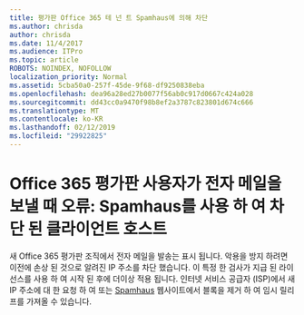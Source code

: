 ```yaml
---
title: 평가판 Office 365 테 넌 트 Spamhaus에 의해 차단
ms.author: chrisda
author: chrisda
ms.date: 11/4/2017
ms.audience: ITPro
ms.topic: article
ROBOTS: NOINDEX, NOFOLLOW
localization_priority: Normal
ms.assetid: 5cba50a0-257f-45de-9f68-df9250838eba
ms.openlocfilehash: dea96a28ed27b0077f56ab0c917d0667c424a028
ms.sourcegitcommit: dd43cc0a9470f98b8ef2a3787c823801d674c666
ms.translationtype: MT
ms.contentlocale: ko-KR
ms.lasthandoff: 02/12/2019
ms.locfileid: "29922825"
---
```

# <a name="error-when-an-office-365-trial-user-sends-email-client-host-blocked-using-spamhaus"></a>Office 365 평가판 사용자가 전자 메일을 보낼 때 오류: Spamhaus를 사용 하 여 차단 된 클라이언트 호스트

새 Office 365 평가판 조직에서 전자 메일을 발송는 표시 됩니다. 악용을 방지 하려면 이전에 손상 된 것으로 알려진 IP 주소를 차단 했습니다. 이 특정 한 검사가 지급 된 라이선스를 사용 하 여 시작 된 후에 더이상 적용 됩니다. 인터넷 서비스 공급자 (ISP)에서 새 IP 주소에 대 한 요청 하 여 또는 [Spamhaus](https://go.microsoft.com/fwlink/p/?linkid=123245) 웹사이트에서 블록을 제거 하 여 임시 릴리프를 가져올 수 있습니다. 
  

